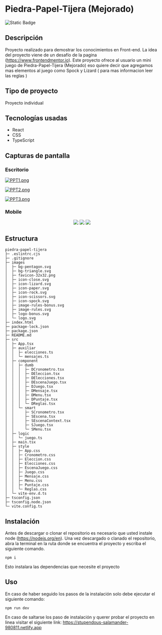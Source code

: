 # Piedra-Papel-Tijera (Mejorado)

![Static Badge](https://img.shields.io/badge/Estado%20-%20Terminado%20-%20green)


## Descripción
Proyecto realizado para demostrar los conocimientos en Front-end. La idea del proyecto viene de un desafío de la pagina (https://www.frontendmentor.io).  Este proyecto ofrece al usuario un mini juego de Piedra-Papel-Tijera (Mejorado) eso quiere decir que agregamos mas elementos al juego como Spock y Lizard ( para mas informacion leer las reglas )

## Tipo de proyecto 
Proyecto individual

## Tecnologías usadas
- React
- CSS
- TypeScript


## Capturas de pantalla
### Escritorio

[![PPT1.png](https://i.postimg.cc/63n95mbq/PPT1.png)](https://postimg.cc/HcWG6Bg1)


[![PPT2.png](https://i.postimg.cc/26M2THCQ/PPT2.png)](https://postimg.cc/FdbyHVdz)


[![PPT3.png](https://i.postimg.cc/65YGX8GS/PPT3.png)](https://postimg.cc/ZCvqPKHF)

### Mobile

<p align="center" width="100%">
	<img src="https://i.postimg.cc/0ySMJc4g/PPT-mobile1.png"/>
	<img src="https://i.postimg.cc/26g36Wxj/PPT-mobile2.png"/>
	<img src="https://i.postimg.cc/brH8hSCB/PPT-mobile3.png"/>
</p>


## Estructura
```
piedra-papel-tijera
├─ .eslintrc.cjs
├─ .gitignore
├─ images
│  ├─ bg-pentagon.svg
│  ├─ bg-triangle.svg
│  ├─ favicon-32x32.png
│  ├─ icon-close.svg
│  ├─ icon-lizard.svg
│  ├─ icon-paper.svg
│  ├─ icon-rock.svg
│  ├─ icon-scissors.svg
│  ├─ icon-spock.svg
│  ├─ image-rules-bonus.svg
│  ├─ image-rules.svg
│  ├─ logo-bonus.svg
│  └─ logo.svg
├─ index.html
├─ package-lock.json
├─ package.json
├─ README.md
├─ src
│  ├─ App.tsx
│  ├─ auxiliar
│  │  ├─ elecciones.ts
│  │  └─ mensajes.ts
│  ├─ component
│  │  ├─ dumb
│  │  │  ├─ DCronometro.tsx
│  │  │  ├─ DEleccion.tsx
│  │  │  ├─ DElecciones.tsx
│  │  │  ├─ DEscenaJuego.tsx
│  │  │  ├─ DJuego.tsx
│  │  │  ├─ DMensaje.tsx
│  │  │  ├─ DMenu.tsx
│  │  │  ├─ DPuntaje.tsx
│  │  │  └─ DReglas.tsx
│  │  └─ smart
│  │     ├─ SCronometro.tsx
│  │     ├─ SEscena.tsx
│  │     ├─ SEscenaContext.tsx
│  │     ├─ SJuego.tsx
│  │     └─ SMenu.tsx
│  ├─ logic
│  │  └─ juego.ts
│  ├─ main.tsx
│  ├─ style
│  │  ├─ App.css
│  │  ├─ Cronometro.css
│  │  ├─ Eleccion.css
│  │  ├─ Elecciones.css
│  │  ├─ EscenaJuego.css
│  │  ├─ Juego.css
│  │  ├─ Mensaje.css
│  │  ├─ Menu.css
│  │  ├─ Puntaje.css
│  │  └─ Reglas.css
│  └─ vite-env.d.ts
├─ tsconfig.json
├─ tsconfig.node.json
└─ vite.config.ts
```

## Instalación
Antes de descargar o clonar el repositorio es necesario que usted instale node (https://nodejs.org/en).
Una vez descargado o clanado el repositorio, abra la terminal en la ruta donde se encuentra el proyecto y escriba el siguiente comando.
```
npm i
```
Esto instalara las dependencias que necesite el proyecto

## Uso
En caso de haber seguido los pasos de la instalación solo debe ejecutar el siguiente comando:
```
npm run dev
```

En caso de saltarse los paso de instalación y querer probar el proyecto en linea visitar el siguiente link:
https://stupendous-salamander-980811.netlify.app
